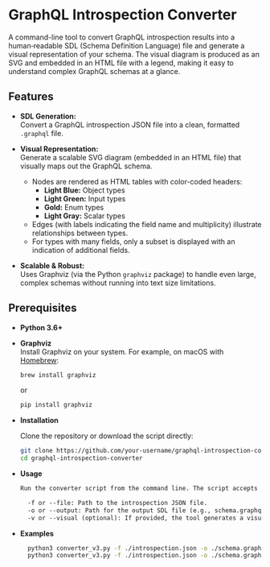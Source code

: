 # GraphQL Introspection Converter

A command-line tool to convert GraphQL introspection results into a human‑readable SDL (Schema Definition Language) file and generate a visual representation of your schema. The visual diagram is produced as an SVG and embedded in an HTML file with a legend, making it easy to understand complex GraphQL schemas at a glance.

## Features

- **SDL Generation:**  
  Convert a GraphQL introspection JSON file into a clean, formatted `.graphql` file.

- **Visual Representation:**  
  Generate a scalable SVG diagram (embedded in an HTML file) that visually maps out the GraphQL schema.  
  - Nodes are rendered as HTML tables with color-coded headers:
    - **Light Blue:** Object types
    - **Light Green:** Input types
    - **Gold:** Enum types
    - **Light Gray:** Scalar types
  - Edges (with labels indicating the field name and multiplicity) illustrate relationships between types.
  - For types with many fields, only a subset is displayed with an indication of additional fields.

- **Scalable & Robust:**  
  Uses Graphviz (via the Python `graphviz` package) to handle even large, complex schemas without running into text size limitations.

## Prerequisites

- **Python 3.6+**  
- **Graphviz**  
  Install Graphviz on your system. For example, on macOS with [Homebrew](https://brew.sh/):

  ```bash
  brew install graphviz
  ```
  or 
  ```python
  pip install graphviz
  ```
- **Installation**

  Clone the repository or download the script directly:
  ```bash
  git clone https://github.com/your-username/graphql-introspection-converter.git
  cd graphql-introspection-converter
  ```
- **Usage**
  ```txt
  Run the converter script from the command line. The script accepts the following arguments:

    -f or --file: Path to the introspection JSON file.
    -o or --output: Path for the output SDL file (e.g., schema.graphql).
    -v or --visual (optional): If provided, the tool generates a visual representation (an SVG diagram and an HTML file embedding the SVG).
  ```
- **Examples**
    ```bash
      python3 converter_v3.py -f ./introspection.json -o ./schema.graphql
      python3 converter_v3.py -f ./introspection.json -o ./schema.graphql -v

    ```
    
